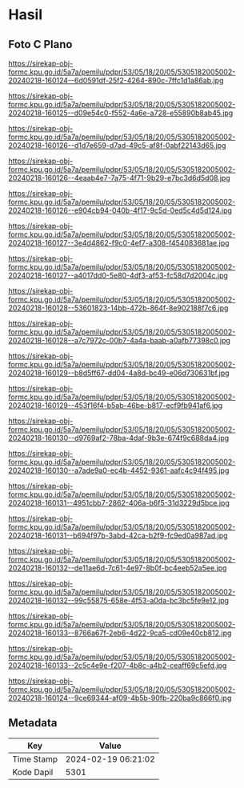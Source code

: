 # Hasil

## Foto C Plano

https://sirekap-obj-formc.kpu.go.id/5a7a/pemilu/pdpr/53/05/18/20/05/5305182005002-20240218-160124--6d0591df-25f2-4264-890c-7ffc1d1a86ab.jpg

https://sirekap-obj-formc.kpu.go.id/5a7a/pemilu/pdpr/53/05/18/20/05/5305182005002-20240218-160125--d09e54c0-f552-4a6e-a728-e55890b8ab45.jpg

https://sirekap-obj-formc.kpu.go.id/5a7a/pemilu/pdpr/53/05/18/20/05/5305182005002-20240218-160126--d1d7e659-d7ad-49c5-af8f-0abf22143d65.jpg

https://sirekap-obj-formc.kpu.go.id/5a7a/pemilu/pdpr/53/05/18/20/05/5305182005002-20240218-160126--4eaab4e7-7a75-4f71-9b29-e7bc3d6d5d08.jpg

https://sirekap-obj-formc.kpu.go.id/5a7a/pemilu/pdpr/53/05/18/20/05/5305182005002-20240218-160126--e904cb94-040b-4f17-9c5d-0ed5c4d5d124.jpg

https://sirekap-obj-formc.kpu.go.id/5a7a/pemilu/pdpr/53/05/18/20/05/5305182005002-20240218-160127--3e4d4862-f9c0-4ef7-a308-f454083681ae.jpg

https://sirekap-obj-formc.kpu.go.id/5a7a/pemilu/pdpr/53/05/18/20/05/5305182005002-20240218-160127--a4017dd0-5e80-4df3-af53-fc58d7d2004c.jpg

https://sirekap-obj-formc.kpu.go.id/5a7a/pemilu/pdpr/53/05/18/20/05/5305182005002-20240218-160128--53601823-14bb-472b-864f-8e902188f7c6.jpg

https://sirekap-obj-formc.kpu.go.id/5a7a/pemilu/pdpr/53/05/18/20/05/5305182005002-20240218-160128--a7c7972c-00b7-4a4a-baab-a0afb77398c0.jpg

https://sirekap-obj-formc.kpu.go.id/5a7a/pemilu/pdpr/53/05/18/20/05/5305182005002-20240218-160129--b8d5ff67-dd04-4a8d-bc49-e06d730631bf.jpg

https://sirekap-obj-formc.kpu.go.id/5a7a/pemilu/pdpr/53/05/18/20/05/5305182005002-20240218-160129--453f16f4-b5ab-46be-b817-ecf9fb941af6.jpg

https://sirekap-obj-formc.kpu.go.id/5a7a/pemilu/pdpr/53/05/18/20/05/5305182005002-20240218-160130--d9769af2-78ba-4daf-9b3e-674f9c688da4.jpg

https://sirekap-obj-formc.kpu.go.id/5a7a/pemilu/pdpr/53/05/18/20/05/5305182005002-20240218-160130--a7ade9a0-ec4b-4452-9361-aafc4c94f495.jpg

https://sirekap-obj-formc.kpu.go.id/5a7a/pemilu/pdpr/53/05/18/20/05/5305182005002-20240218-160131--4951cbb7-2862-406a-b6f5-31d3229d5bce.jpg

https://sirekap-obj-formc.kpu.go.id/5a7a/pemilu/pdpr/53/05/18/20/05/5305182005002-20240218-160131--b694f97b-3abd-42ca-b2f9-fc9ed0a987ad.jpg

https://sirekap-obj-formc.kpu.go.id/5a7a/pemilu/pdpr/53/05/18/20/05/5305182005002-20240218-160132--de11ae6d-7c61-4e97-8b0f-bc4eeb52a5ee.jpg

https://sirekap-obj-formc.kpu.go.id/5a7a/pemilu/pdpr/53/05/18/20/05/5305182005002-20240218-160132--99c55875-658e-4f53-a0da-bc3bc5fe9e12.jpg

https://sirekap-obj-formc.kpu.go.id/5a7a/pemilu/pdpr/53/05/18/20/05/5305182005002-20240218-160133--8766a67f-2eb6-4d22-9ca5-cd09e40cb812.jpg

https://sirekap-obj-formc.kpu.go.id/5a7a/pemilu/pdpr/53/05/18/20/05/5305182005002-20240218-160133--2c5c4e9e-f207-4b8c-a4b2-ceaff69c5efd.jpg

https://sirekap-obj-formc.kpu.go.id/5a7a/pemilu/pdpr/53/05/18/20/05/5305182005002-20240218-160124--9ce69344-af09-4b5b-90fb-220ba9c866f0.jpg


## Metadata

| Key        | Value               |
| ---------- | ------------------- |
| Time Stamp | 2024-02-19 06:21:02 |
| Kode Dapil | 5301                |



